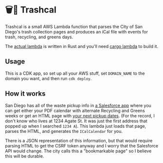 # 🗑️📆 Trashcal

Trashcal is a small AWS Lambda function that parses the City of San Diego's trash collection
pages and produces an iCal file with events for trash, recycling, and greens days.

The [actual lambda](./lambda/README.md) is written in Rust and you'll need [cargo lambda](https://www.cargo-lambda.info) to build it. 

## Usage

This is a CDK app, so set up all your AWS stuff, set `DOMAIN_NAME` to the domain you want, and then run `cdk deploy`.

## How it works

San Diego has all of the waste pickup info in [a Salesforce app](https://getitdone.force.com/apex/CollectionMapLookup) where you can
get either your PDF calendar with alternate Recycling and Greens weeks or get an HTML page with [your next pickup dates](https://getitdone.force.com/CollectionDetail?id=a4Ot0000001E8i4EAC). (For the record, I don't know who lives at 1234 Agate St. It was just the first address that popped up
when I searched `1234 A`). This lambda just loads that page, parses the HTML, and generates the `ICalCalendar` for you.

There is a JSON representation of this information, but that would require parsing HTML to get the CSRF token anyway and I
worry that the Salesforce API would change. The city calls this a "bookmarkable page" so I believe this will be durable.
